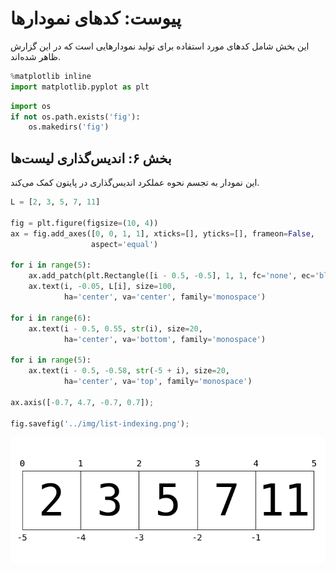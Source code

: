 # پیوست: کدهای نمودارها

این بخش شامل کدهای مورد استفاده برای تولید نمودارهایی است که در این گزارش ظاهر شده‌اند.

```python
%matplotlib inline
import matplotlib.pyplot as plt
```

```python
import os
if not os.path.exists('fig'):
    os.makedirs('fig')
```

## بخش ۶: اندیس‌گذاری لیست‌ها

این نمودار به تجسم نحوه عملکرد اندیس‌گذاری در پایتون کمک می‌کند.

```python
L = [2, 3, 5, 7, 11]

fig = plt.figure(figsize=(10, 4))
ax = fig.add_axes([0, 0, 1, 1], xticks=[], yticks=[], frameon=False,
                  aspect='equal')

for i in range(5):
    ax.add_patch(plt.Rectangle([i - 0.5, -0.5], 1, 1, fc='none', ec='black'))
    ax.text(i, -0.05, L[i], size=100,
            ha='center', va='center', family='monospace')
    
for i in range(6):
    ax.text(i - 0.5, 0.55, str(i), size=20,
            ha='center', va='bottom', family='monospace')
    
for i in range(5):
    ax.text(i - 0.5, -0.58, str(-5 + i), size=20,
            ha='center', va='top', family='monospace')
    
ax.axis([-0.7, 4.7, -0.7, 0.7]);

fig.savefig('../img/list-indexing.png');
```
<img src="../img/list-indexing.png">